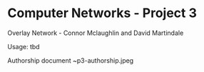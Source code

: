 # Computer Networks - Project 3

Overlay Network - Connor Mclaughlin and David Martindale

Usage: tbd

Authorship document ~p3-authorship.jpeg